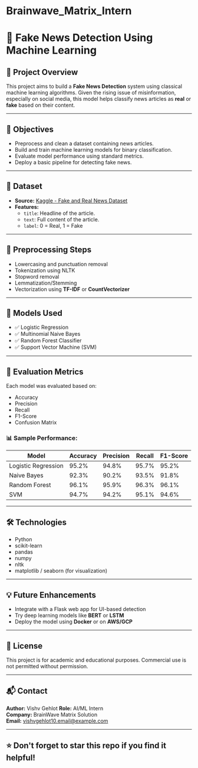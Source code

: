 # Brainwave_Matrix_Intern

# 📰 Fake News Detection Using Machine Learning

## 🚀 Project Overview

This project aims to build a **Fake News Detection** system using classical machine learning algorithms. Given the rising issue of misinformation, especially on social media, this model helps classify news articles as **real** or **fake** based on their content.

---

## 📌 Objectives

- Preprocess and clean a dataset containing news articles.
- Build and train machine learning models for binary classification.
- Evaluate model performance using standard metrics.
- Deploy a basic pipeline for detecting fake news.

---

## 📂 Dataset

- **Source:** [Kaggle - Fake and Real News Dataset](https://www.kaggle.com/clmentbisaillon/fake-and-real-news-dataset)
- **Features:**
  - `title`: Headline of the article.
  - `text`: Full content of the article.
  - `label`: 0 = Real, 1 = Fake

---

## 🧹 Preprocessing Steps

- Lowercasing and punctuation removal  
- Tokenization using NLTK  
- Stopword removal  
- Lemmatization/Stemming  
- Vectorization using **TF-IDF** or **CountVectorizer**

---

## 🧠 Models Used

- ✅ Logistic Regression  
- ✅ Multinomial Naive Bayes  
- ✅ Random Forest Classifier  
- ✅ Support Vector Machine (SVM)

---

## 🧪 Evaluation Metrics

Each model was evaluated based on:

- Accuracy
- Precision
- Recall
- F1-Score
- Confusion Matrix

### 📊 Sample Performance:

| Model                | Accuracy | Precision | Recall | F1-Score |
|---------------------|----------|-----------|--------|----------|
| Logistic Regression | 95.2%    | 94.8%     | 95.7%  | 95.2%    |
| Naive Bayes         | 92.3%    | 90.2%     | 93.5%  | 91.8%    |
| Random Forest       | 96.1%    | 95.9%     | 96.3%  | 96.1%    |
| SVM                 | 94.7%    | 94.2%     | 95.1%  | 94.6%    |

---

## 🛠️ Technologies

- Python  
- scikit-learn  
- pandas  
- numpy  
- nltk  
- matplotlib / seaborn (for visualization)

---

## 💡 Future Enhancements

- Integrate with a Flask web app for UI-based detection  
- Try deep learning models like **BERT** or **LSTM**  
- Deploy the model using **Docker** or on **AWS/GCP**

---

## 🧾 License

This project is for academic and educational purposes. Commercial use is not permitted without permission.

---

## 📬 Contact

**Author:** Vishv Gehlot 
**Role:** AI/ML Intern  
**Company:** BrainWave Matrix Solution  
**Email:** vishvgehlot10.email@example.com

---

## ⭐️ Don't forget to star this repo if you find it helpful!


